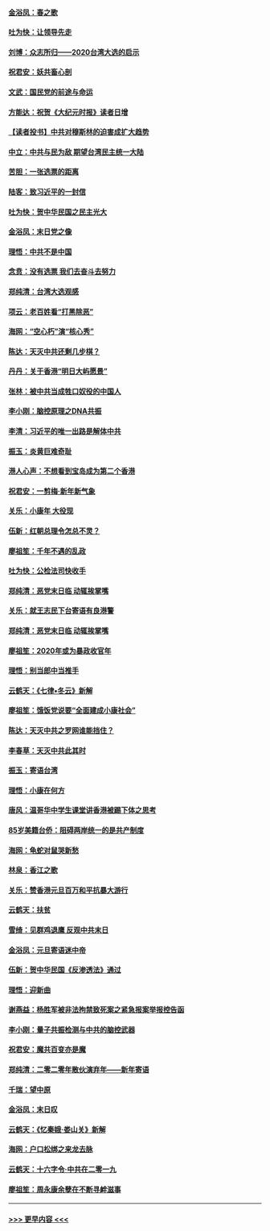 #### [金浴凤：春之歌](../pages/nsc993/n11797687.md?t=01170044) 
#### [吐为快：让领导先走](../pages/nsc993/n11797512.md?t=01170044) 
#### [刘博：众志所归——2020台湾大选的启示](../pages/nsc993/n11796878.md?t=01170044) 
#### [祝君安：妖共畜心剖](../pages/nsc993/n11794273.md?t=01170044) 
#### [文武：国民党的前途与命运](../pages/nsc993/n11794198.md?t=01170044) 
#### [方能达：祝贺《大纪元时报》读者日增](../pages/nsc993/n11793807.md?t=01170044) 
#### [【读者投书】中共对穆斯林的迫害成扩大趋势](../pages/nsc993/n11791371.md?t=01170044) 
#### [中立：中共与民为敌 期望台湾民主统一大陆](../pages/nsc993/n11790392.md?t=01170044) 
#### [苦胆：一张选票的距离](../pages/nsc993/n11788914.md?t=01170044) 
#### [陆客：致习近平的一封信](../pages/nsc993/n11788867.md?t=01170044) 
#### [吐为快：贺中华民国之民主光大](../pages/nsc993/n11788618.md?t=01170044) 
#### [金浴凤：末日党之像](../pages/nsc993/n11787475.md?t=01170044) 
#### [理悟：中共不是中国](../pages/nsc993/n11787463.md?t=01170044) 
#### [念贲：没有选票  我们去奋斗去努力](../pages/nsc993/n11787398.md?t=01170044) 
#### [郑纯清：台湾大选观感](../pages/nsc993/n11786210.md?t=01170044) 
#### [项云：老百姓看“打黑除恶”](../pages/nsc993/n11785398.md?t=01170044) 
#### [海网：“空心朽”演“核心秀”](../pages/nsc993/n11783874.md?t=01170044) 
#### [陈达：天灭中共还剩几步棋？](../pages/nsc993/n11783719.md?t=01170044) 
#### [丹丹：关于香港“明日大屿愿景”](../pages/nsc993/n11783273.md?t=01170044) 
#### [张林：被中共当成牲口奴役的中国人](../pages/nsc993/n11782397.md?t=01170044) 
#### [李小刚：脑控原理之DNA共振](../pages/nsc993/n11780962.md?t=01170044) 
#### [李清：习近平的唯一出路是解体中共](../pages/nsc993/n11780866.md?t=01170044) 
#### [振玉：炎黄巨难奇耻](../pages/nsc993/n11779632.md?t=01170044) 
#### [港人心声：不想看到宝岛成为第二个香港](../pages/nsc993/n11778817.md?t=01170044) 
#### [祝君安：一剪梅‧新年新气象](../pages/nsc993/n11776340.md?t=01170044) 
#### [关乐：小康年 大役现](../pages/nsc993/n11774213.md?t=01170044) 
#### [伍新：红朝总理令怎总不灵？](../pages/nsc993/n11770813.md?t=01170044) 
#### [廖祖笙：千年不遇的乱政](../pages/nsc993/n11770373.md?t=01170044) 
#### [吐为快：公检法司快收手](../pages/nsc993/n11770359.md?t=01170044) 
#### [郑纯清：恶党末日临 动辄挨掌嘴](../pages/nsc993/n11769912.md?t=01170044) 
#### [关乐：就王志民下台寄语有良港警](../pages/nsc993/n11769903.md?t=01170044) 
#### [郑纯清：恶党末日临 动辄挨掌嘴](../pages/nsc993/n11769356.md?t=01170044) 
#### [廖祖笙：2020年或为暴政收官年](../pages/nsc993/n11768216.md?t=01170044) 
#### [理悟：别当郎中当推手](../pages/nsc993/n11768243.md?t=01170044) 
#### [云鹤天：《七律▪冬云》新解](../pages/nsc993/n11768204.md?t=01170044) 
#### [廖祖笙：饿饭党说要“全面建成小康社会”](../pages/nsc993/n11767482.md?t=01170044) 
#### [陈达：天灭中共之罗网谁能挡住？](../pages/nsc993/n11767465.md?t=01170044) 
#### [李春草：天灭中共此其时](../pages/nsc993/n11767452.md?t=01170044) 
#### [振玉：寄语台湾](../pages/nsc993/n11767432.md?t=01170044) 
#### [理悟：小康在何方](../pages/nsc993/n11767394.md?t=01170044) 
#### [唐风：温哥华中学生课堂讲香港被踢下体之思考](../pages/nsc993/n11766848.md?t=01170044) 
#### [85岁美籍台侨：阻碍两岸统一的是共产制度](../pages/nsc993/n11765043.md?t=01170044) 
#### [海网：龟蛇对鼠哭新愁](../pages/nsc993/n11764895.md?t=01170044) 
#### [林泉：香江之歌](../pages/nsc993/n11764415.md?t=01170044) 
#### [关乐：赞香港元旦百万和平抗暴大游行](../pages/nsc993/n11764382.md?t=01170044) 
#### [云鹤天：扶贫](../pages/nsc993/n11764245.md?t=01170044) 
#### [雪绮：见群鸡退鹰  反观中共末日](../pages/nsc993/n11762112.md?t=01170044) 
#### [金浴凤：元旦寄语迷中帝](../pages/nsc993/n11761788.md?t=01170044) 
#### [伍新：贺中华民国《反渗透法》通过](../pages/nsc993/n11761994.md?t=01170044) 
#### [理悟：迎新曲](../pages/nsc993/n11761152.md?t=01170044) 
#### [谢燕益：杨胜军被非法拘禁致死案之紧急报案举报控告函](../pages/nsc993/n11756134.md?t=01170044) 
#### [李小刚：量子共振检测与中共的脑控武器](../pages/nsc993/n11754518.md?t=01170044) 
#### [祝君安：魔共百变亦是魔](../pages/nsc993/n11754469.md?t=01170044) 
#### [郑纯清：二零二零年散伙演弃年——新年寄语](../pages/nsc993/n11754195.md?t=01170044) 
#### [千瑞：望中原](../pages/nsc993/n11754159.md?t=01170044) 
#### [金浴凤：末日叹](../pages/nsc993/n11752359.md?t=01170044) 
#### [云鹤天：《忆秦娥‧娄山关》新解](../pages/nsc993/n11752348.md?t=01170044) 
#### [海网：户口松绑之来龙去脉](../pages/nsc993/n11752328.md?t=01170044) 
#### [云鹤天：十六字令‧中共在二零一九](../pages/nsc993/n11752305.md?t=01170044) 
#### [廖祖笙：周永康余孽在不断寻衅滋事](../pages/nsc993/n11751013.md?t=01170044) 

----
#### [ >>> 更早内容 <<< ](../indexes/nsc993-earlier.md)
